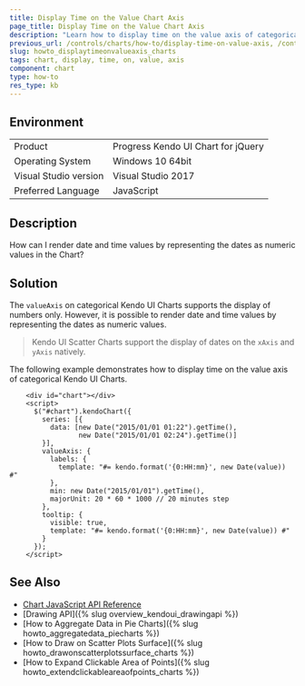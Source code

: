 ```yaml
---
title: Display Time on the Value Chart Axis
page_title: Display Time on the Value Chart Axis
description: "Learn how to display time on the value axis of categorical Kendo UI Charts."
previous_url: /controls/charts/how-to/display-time-on-value-axis, /controls/charts/how-to/various/display-time-on-value-axis
slug: howto_displaytimeonvalueaxis_charts
tags: chart, display, time, on, value, axis
component: chart
type: how-to
res_type: kb
---
```


## Environment

<table>
 <tr>
  <td>Product</td>
  <td>Progress Kendo UI Chart for jQuery</td>
 </tr>
 <tr>
  <td>Operating System</td>
  <td>Windows 10 64bit</td>
 </tr>
 <tr>
  <td>Visual Studio version</td>
  <td>Visual Studio 2017</td>
 </tr>
 <tr>
  <td>Preferred Language</td>
  <td>JavaScript</td>
 </tr>
</table>

## Description

How can I render date and time values by representing the dates as numeric values in the Chart?

## Solution

The `valueAxis` on categorical Kendo UI Charts supports the display of numbers only. However, it is possible to render date and time values by representing the dates as numeric values.

> Kendo UI Scatter Charts support the display of dates on the `xAxis` and `yAxis` natively.

The following example demonstrates how to display time on the value axis of categorical Kendo UI Charts.

```dojo
    <div id="chart"></div>
    <script>
      $("#chart").kendoChart({
        series: [{
          data: [new Date("2015/01/01 01:22").getTime(),
                 new Date("2015/01/01 02:24").getTime()]
        }],
        valueAxis: {
          labels: {
            template: "#= kendo.format('{0:HH:mm}', new Date(value)) #"
          },
          min: new Date("2015/01/01").getTime(),
          majorUnit: 20 * 60 * 1000 // 20 minutes step
        },
        tooltip: {
          visible: true,
          template: "#= kendo.format('{0:HH:mm}', new Date(value)) #"
        }
      });
    </script>
```

## See Also

* [Chart JavaScript API Reference](/api/javascript/dataviz/ui/chart)
* [Drawing API]({% slug overview_kendoui_drawingapi %})
* [How to Aggregate Data in Pie Charts]({% slug howto_aggregatedata_piecharts %})
* [How to Draw on Scatter Plots Surface]({% slug howto_drawonscatterplotssurface_charts %})
* [How to Expand Clickable Area of Points]({% slug howto_extendclickableareaofpoints_charts %})

